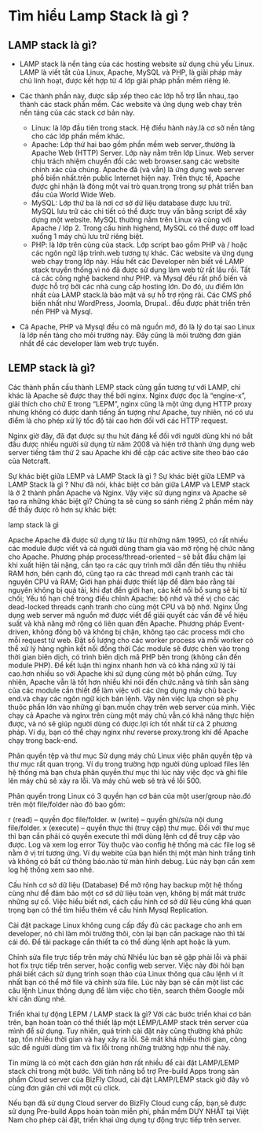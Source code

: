 # Tìm hiểu Lamp Stack là gì ?
## LAMP stack là gì?
* LAMP stack là nền tảng của các hosting website sử dụng chủ yếu Linux. LAMP là viết tắt của Linux, Apache, MySQL và PHP, là giải pháp máy chủ linh hoạt, được kết hợp từ 4 lớp giải pháp phần mềm riêng lẻ.

* Các thành phần này, được sắp xếp theo các lớp hỗ trợ lẫn nhau,.tạo thành các stack phần mềm. Các website và ứng dụng web chạy trên nền tảng của các stack cơ bản này.

    *  Linux: là lớp đầu tiên trong stack. Hệ điều hành này.là cơ sở nền tảng cho các lớp phần mềm khác.
    *   Apache: Lớp thứ hai bao gồm phần mềm web server,.thường là Apache Web (HTTP) Server. Lớp này nằm trên lớp Linux. Web server chịu trách nhiệm chuyển đổi các web browser.sang các website chính xác của chúng. Apache đã (và vẫn) là ứng dụng web server phổ biến nhất.trên public Internet hiện nay. Trên thực tế, Apache được ghi nhận là đóng một vai trò quan.trọng trong sự phát triển ban đầu của World Wide Web.
    * MySQL: Lớp thứ ba là nơi cơ sở dữ liệu database được lưu trữ. MySQL lưu trữ các chi tiết có thể được truy vấn bằng script để xây dựng một website. MySQL thường nằm trên Linux và cùng với Apache / lớp 2. Trong cấu hình highend, MySQL có thể được off load xuống 1 máy chủ lưu trữ riêng biệt.
     * PHP: là lớp trên cùng của stack. Lớp script bao gồm PHP và / hoặc các ngôn ngữ lập trình.web tương tự khác. Các website và ứng dụng web chạy trong lớp này.
Hầu hết các Developer nên biết về LAMP stack truyền thống.vì nó đã được sử dụng làm web từ rất lâu rồi. Tất cả các công nghệ backend như PHP. và Mysql đều rất phổ biến và được hỗ trợ bởi các nhà cung cấp hosting lớn. Do đó, ưu điểm lớn nhất của LAMP stack.là bảo mật và sự hỗ trợ rộng rãi. Các CMS phổ biến nhất như WordPress, Joomla, Drupal.. đều được phát triển trên nền PHP và Mysql.

* Cả Apache, PHP và Mysql đều có mã nguồn mở, đó là lý do tại sao Linux là lớp nền tảng cho môi trường này. Đây cũng là môi trường đơn giản nhất để các developer làm web trực tuyến.



## LEMP stack là gì?
Các thành phần cấu thành LEMP stack cũng gần tương tự với LAMP, chỉ khác là Apache sẽ được thay thế bởi nginx. Nginx được đọc là “engine-x”, giải thích cho chữ E trong “LEPM”, nginx cũng là một ứng dụng HTTP proxy nhưng không có được danh tiếng ấn tượng như Apache, tuy nhiên, nó có ưu điểm là cho phép xử lý tốc độ tải cao hơn đối với các HTTP request.

Nginx giờ đây, đã đạt được sự thu hút đáng kể đối với người dùng khi nó bắt đầu được nhiều người sử dụng từ năm 2008 và hiện trở thành ứng dụng web server tiếng tăm thứ 2 sau Apache khi đề cập các active site theo báo cáo của Netcraft.

Sự khác biệt giữa LEMP và LAMP Stack là gì ?
Sự khác biệt giữa LEMP và LAMP Stack là gì ? Như đã nói, khác biệt cơ bản giữa LAMP và LEMP stack là ở 2 thành phần Apache và Nginx. Vậy việc sử dụng nginx và Apache sẽ tạo ra những khác biệt gì? Chúng ta sẽ cùng so sánh riêng 2 phần mềm này để thấy được rõ hơn sự khác biệt:

lamp stack là gì

Apache
Apache đã được sử dụng từ lâu (từ những năm 1995), có rất nhiều các module được viết và cả người dùng tham gia vào mở rộng hệ chức năng cho Apache.
Phương pháp process/thread-oriented – sẽ bắt đầu chậm lại khi xuất hiện tải nặng, cần tạo ra các quy trình mới dẫn đến tiêu thụ nhiều RAM hơn, bên cạnh đó, cũng tạo ra các thread mới cạnh tranh các tài nguyên CPU và RAM;
Giới hạn phải được thiết lập để đảm bảo rằng tài nguyên không bị quá tải, khi đạt đến giới hạn, các kết nối bổ sung sẽ bị từ chối;
Yếu tố hạn chế trong điều chỉnh Apache: bộ nhớ và thế vị cho các dead-locked threads cạnh tranh cho cùng một CPU và bộ nhớ.
Nginx
Ứng dụng web server mã nguồn mở được viết để giải quyết các vấn đề về hiệu suất và khả năng mở rộng có liên quan đến Apache.
Phương pháp Event-driven, không đồng bộ và không bị chặn, không tạo các process mới cho mỗi request từ web.
Đặt số lượng cho các worker process và mỗi worker có thể xử lý hàng nghìn kết nối đồng thời
Các module sẽ được chèn vào trong thời gian biên dịch, có trình biên dịch mã PHP bên trong (không cần đến module PHP).
Để kết luận thì nginx nhanh hơn và có khả năng xử lý tải cao.hơn nhiều so với Apache khi sử dụng cùng một bộ phần cứng. Tuy nhiên, Apache vẫn là tốt hơn nhiều khi nói đến chức.năng và tính sẵn sàng của các module cần thiết để làm việc với các ứng dụng máy chủ back-end.và chạy các ngôn ngữ kịch bản lệnh. Vậy nên việc lựa chọn sẽ phụ thuộc phần lớn vào những gì bạn.muốn chạy trên web server của mình. Việc chạy cả Apache và nginx trên cùng một máy chủ vẫn.có khả năng thực hiện được, và nó sẽ giúp người dùng có được.lợi ích tốt nhất từ cả 2 phương pháp. Ví dụ, bạn có thể chạy nginx như reverse proxy.trong khi để Apache chạy trong back-end.

Phân quyền tệp và thư mục
Sử dụng máy chủ Linux việc phân quyền tệp và thư mục rất quan trọng. Ví dụ trong trường hợp người dùng upload files lên hệ thống mà bạn chưa phân quyền.thư mục thì lúc này việc đọc và ghi file lên máy chủ sẽ xảy ra lỗi. Và máy chủ web sẽ trả về lỗi 500.

Phân quyền trong Linux có 3 quyền hạn cơ bản của một user/group nào.đó trên một file/folder nào đó bao gồm:

r (read) – quyền đọc file/folder.
w (write) – quyền ghi/sửa nội dung file/folder.
x (execute) – quyền thực thi (truy cập) thư mục. Đối với thư mục thì bạn cần phải có quyền execute thì mới dùng lệnh cd để truy cập vào được.
Log và xem log error
Tùy thuộc vào config hệ thống mà các file log sẽ nằm ở vị trí tương ứng. Ví dụ webite của bạn hiển thị một màn hình trắng tinh và không có bất cứ thông báo.nào từ màn hình debug. Lúc này bạn cần xem log hệ thống xem sao nhé.

Cấu hình cơ sở dữ liệu (Database)
Để mở rộng hay backup một hệ thống cũng như để đảm bảo một cơ sở dữ liệu toàn vẹn, không bị mất mát trước những sự cố. Việc hiểu biết nơi, cách cấu hình cơ sở dữ liệu cũng khá quan trọng bạn có thể tìm hiểu thêm về cấu hình Mysql Replication.

Cài đặt package
Linux không cung cấp đầy đủ các package cho anh em developer, nó chỉ làm môi trường thôi, còn lại bạn cần package nào thì tải cái đó. Để tải package cần thiết ta có thể dùng lệnh apt hoặc là yum.

Chỉnh sửa file trực tiếp trên máy chủ
Nhiều lúc bạn sẽ gặp phải lỗi và phải hot fix trực tiếp trên server, hoặc config web server. Việc này đòi hỏi bạn phải biết cách sử dụng trình soạn thảo của Linux thông qua câu lệnh vi ít nhất bạn có thể mở file và chỉnh sửa file. Lúc này bạn sẽ cần một list các câu lệnh Linux thông dụng để làm việc cho tiện, search thêm Google mỗi khi cần dùng nhé.

Triển khai tự động LEPM / LAMP stack là gì?
Với các bước triển khai cơ bản trên, bạn hoàn toàn có thể thiết lập một LEMP/LAMP stack trên server của mình để sử dụng. Tuy nhiên, quá trình cài đặt này cũng thường khá phức tạp, tốn nhiều thời gian và hay xảy ra lỗi. Sẽ mất khá nhiều thời gian, công sức để người dùng tìm và fix lỗi trong những trường hợp như thế này.

Tin mừng là có một cách đơn giản hơn rất nhiều để cài đặt LAMP/LEMP stack chỉ trong một bước. Với tính năng bổ trợ Pre-build Apps trong sản phẩm Cloud server của BizFly Cloud, cài đặt LAMP/LEMP stack giờ đây vô cùng đơn giản chỉ với một cú click.

Nếu bạn đã sử dụng Cloud server do BizFly Cloud cung cấp, bạn sẽ được sử dụng Pre-build Apps hoàn toàn miễn phí, phần mềm DUY NHẤT tại Việt Nam cho phép cài đặt, triển khai ứng dụng tự động trực tiếp trên server.
